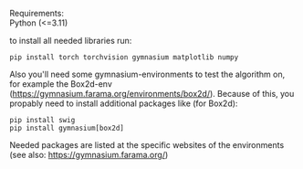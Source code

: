 Requirements:  
    Python (<=3.11)
  
  to install all needed libraries run:

    pip install torch torchvision gymnasium matplotlib numpy
    
  Also you'll need some gymnasium-environments to test the algorithm on, for example the Box2d-env (https://gymnasium.farama.org/environments/box2d/).
  Because of this, you propably need to install additional packages like (for Box2d):
  
    pip install swig
    pip install gymnasium[box2d]

  Needed packages are listed at the specific websites of the environments (see also: https://gymnasium.farama.org/)

